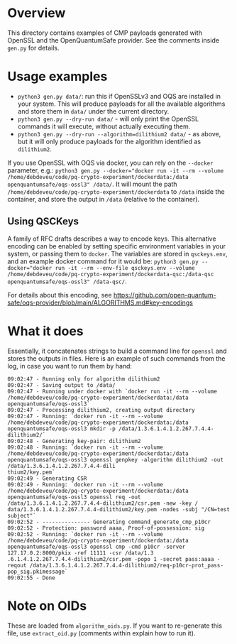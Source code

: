
# Overview
This directory contains examples of CMP payloads generated with OpenSSL and the OpenQuantumSafe provider. See the comments inside `gen.py` for details.

# Usage examples
- `python3 gen.py data/`: run this if OpenSSLv3 and OQS are installed in your system. This will produce payloads for all the available algorithms and store them in `data/` under the current directory.
- `python3 gen.py --dry-run data/` - will only print the OpenSSL commands it will execute, without actually executing them.
- `python3 gen.py --dry-run --algorithm=dilithium2 data/` - as above, but it will only produce payloads for the algorithm identified as `dilithium2`.

If you use OpenSSL with OQS via docker, you can rely on the `--docker` parameter, e.g.: `python3 gen.py --docker="docker run -it --rm --volume /home/debdeveu/code/pq-crypto-experiment/dockerdata:/data openquantumsafe/oqs-ossl3" /data/`. It will mount the path `/home/debdeveu/code/pq-crypto-experiment/dockerdata` to `/data` inside the container, and store the output in `/data` (relative to the container).

## Using QSCKeys
A family of RFC drafts describes a way to encode keys. This alternative encoding can be enabled by setting specific environment variables in your system, or passing them to `docker`. The variables are stored in `qsckeys.env`, and an example docker command for it would be: `python3 gen.py --docker="docker run -it --rm --env-file qsckeys.env --volume /home/debdeveu/code/pq-crypto-experiment/dockerdata-qsc:/data-qsc openquantumsafe/oqs-ossl3" /data-qsc/`.

For details about this encoding, see https://github.com/open-quantum-safe/oqs-provider/blob/main/ALGORITHMS.md#key-encodings

# What it does
Essentially, it concatenates strings to build a command line for `openssl` and stores the outputs in files. Here is an example of such commands from the log, in case you want to run them by hand:

```commandline
09:02:47 - Running only for algorithm dilithium2
09:02:47 - Saving output to /data/
09:02:47 - Running under docker with `docker run -it --rm --volume /home/debdeveu/code/pq-crypto-experiment/dockerdata:/data openquantumsafe/oqs-ossl3`
09:02:47 - Processing dilithium2, creating output directory
09:02:47 - Running: `docker run -it --rm --volume /home/debdeveu/code/pq-crypto-experiment/dockerdata:/data openquantumsafe/oqs-ossl3 mkdir -p /data/1.3.6.1.4.1.2.267.7.4.4-dilithium2/`
09:02:48 - Generating key-pair: dilithium2
09:02:48 - Running: `docker run -it --rm --volume /home/debdeveu/code/pq-crypto-experiment/dockerdata:/data openquantumsafe/oqs-ossl3 openssl genpkey -algorithm dilithium2 -out /data/1.3.6.1.4.1.2.267.7.4.4-dili
thium2/key.pem`
09:02:49 - Generating CSR
09:02:49 - Running: `docker run -it --rm --volume /home/debdeveu/code/pq-crypto-experiment/dockerdata:/data openquantumsafe/oqs-ossl3 openssl req -out /data/1.3.6.1.4.1.2.267.7.4.4-dilithium2/csr.pem -new -key /
data/1.3.6.1.4.1.2.267.7.4.4-dilithium2/key.pem -nodes -subj "/CN=test subject"`
09:02:52 - --------------- Generating command_generate_cmp_p10cr
09:02:52 - Protection: password aaaa, Proof-of-possession: sig
09:02:52 - Running: `docker run -it --rm --volume /home/debdeveu/code/pq-crypto-experiment/dockerdata:/data openquantumsafe/oqs-ossl3 openssl cmp -cmd p10cr -server 127.17.0.2:8000/pkix -ref 11111 -csr /data/1.3
.6.1.4.1.2.267.7.4.4-dilithium2/csr.pem -popo 1 -secret pass:aaaa -reqout /data/1.3.6.1.4.1.2.267.7.4.4-dilithium2/req-p10cr-prot_pass-pop_sig.pkimessage`
09:02:55 - Done
```


# Note on OIDs
These are loaded from `algorithm_oids.py`. If you want to re-generate this file, use `extract_oid.py` (comments within explain how to run it).